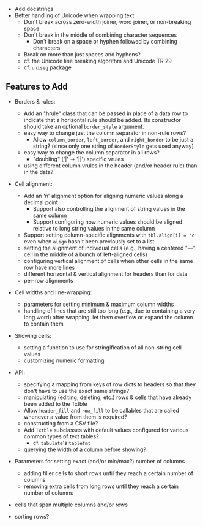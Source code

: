 - Add docstrings
- Better handling of Unicode when wrapping text:
    - Don't break across zero-width joiner, word joiner, or non-breaking space
    - Don't break in the middle of combining character sequences
        - Don't break on a space or hyphen followed by combining characters
    - Break on more than just spaces and hyphens?
    - cf. the Unicode line breaking algorithm and Unicode TR 29
    - cf. `uniseg` package

Features to Add
---------------
- Borders & rules:
    - Add an "hrule" class that can be passed in place of a data row to
      indicate that a horizontal rule should be added.  Its constructor should
      take an optional `border_style` argument.
    - easy way to change just the column separator in non-rule rows?
        - Allow `column_border`, `left_border`, and `right_border` to be just a
          string? (since only one string of `BorderStyle` gets used anyway)
    - easy way to change the column separator in all rows?
        - "doubling" ('|' → '||') specific vrules
    - using different column vrules in the header (and/or header rule) than in
      the data?

- Cell alignment:
    - Add an 'n' alignment option for aligning numeric values along a decimal
      point
        - Support also controlling the alignment of string values in the same
          column
        - Support configuring how numeric values should be aligned relative to
          long string values in the same column
    - Support setting column-specific alignments with `tbl.align[i] = 'c'` even
      when `align` hasn't been previously set to a list
    - setting the alignment of individual cells (e.g., having a centered "—"
      cell in the middle of a bunch of left-aligned cells)
    - configuring vertical alignment of cells when other cells in the same row
      have more lines
    - different horizontal & vertical alignment for headers than for data
    - per-row alignments

- Cell widths and line-wrapping:
    - parameters for setting minimum & maximum column widths
    - handling of lines that are still too long (e.g., due to containing a very
      long word) after wrapping: let them overflow or expand the column to
      contain them

- Showing cells:
    - setting a function to use for stringification of all non-string cell
      values
    - customizing numeric formatting

- API:
    - specifying a mapping from keys of row dicts to headers so that they don't
      have to use the exact same strings?
    - manipulating (editing, deleting, etc.) rows & cells that have already
      been added to the Txtble
    - Allow `header_fill` and `row_fill` to be callables that are called
      whenever a value from them is required?
    - constructing from a CSV file?
    - Add `Txtble` subclasses with default values configured for various common
      types of text tables?
        - cf. `tabulate`'s `tablefmt`
    - querying the width of a column before showing?

- Parameters for setting exact (and/or min/max?) number of columns
    - adding filler cells to short rows until they reach a certain number of
      columns
    - removing extra cells from long rows until they reach a certain number of
      columns
- cells that span multiple columns and/or rows
- sorting rows?
